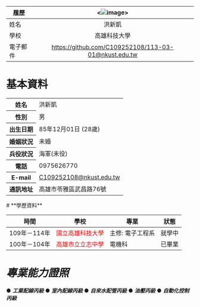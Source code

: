 |      履歷        |<![image](https://github.com/C109252108/113-03-01/assets/161835219/264cfeeb-7634-4d8f-99ce-0bba09000aba)>|
| ---------------- |:-----------------------------:|
| 姓名             | 洪新凱                  |
| 學校             | 高雄科技大學                  |
| 電子郵件         | https://github.com/C109252108/113-03-01@nkust.edu.tw          |

#  **基本資料**
<table>
  <tr>
    <th>姓名</th>
    <td>洪新凱</td>
  </tr>
  <tr>
     <th>性別</th>
    <td>男</td>
  </tr>
  
   <th>出生日期</th>
    <td>85年12月01日 (28歲)</td>
  </tr>
  <tr>
    <th>婚姻狀況</th>
    <td>未婚</td>
  </tr>
  <tr>
    <th>兵役狀況</th>
    <td>海軍(未役)</td>
  </tr>
  <tr>
    <th>電話</th>
    <td>0975626770</td>
    </tr>
  <tr>
    <th>E-mail</th>
    <td><a href="mailto:C109252108@nkust.edu.tw">C109252108@nkust.edu.tw</a></td>
  </tr>
  <tr>
    <th>通訊地址</th>
    <td>高雄市苓雅區武昌路76號</td>
  </tr>
</table>
# **學歷資料**

| 時間| 學校 | 專業 | 狀態 |
|----------------|------------------------------------------------|-------------------------------------|----------|
| 109年－114年 | <span style="color: red;">國立高雄科技大學</span> | 主修: 電子工程系 | 就學中   |
| 100年－104年  | <span style="color: red;">高雄市立立志中學</span> | 電機科  |已畢業   |

# ***專業能力證照***
● ***工業配線丙級***
● ***室內配線丙級***
● ***自來水配管丙級***
● ***油壓丙級***
● ***自動化控制丙級***
